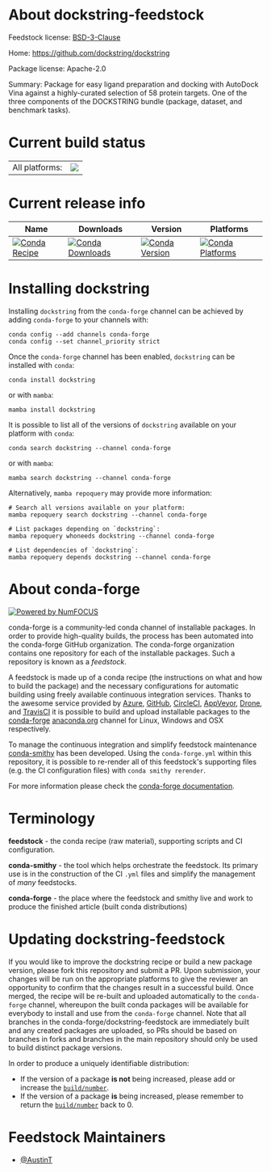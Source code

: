 About dockstring-feedstock
==========================

Feedstock license: [BSD-3-Clause](https://github.com/conda-forge/dockstring-feedstock/blob/main/LICENSE.txt)

Home: https://github.com/dockstring/dockstring

Package license: Apache-2.0

Summary: Package for easy ligand preparation and docking with AutoDock Vina against a highly-curated selection of 58 protein targets. One of the three components of the DOCKSTRING bundle (package, dataset, and benchmark tasks).

Current build status
====================


<table><tr><td>All platforms:</td>
    <td>
      <a href="https://dev.azure.com/conda-forge/feedstock-builds/_build/latest?definitionId=20269&branchName=main">
        <img src="https://dev.azure.com/conda-forge/feedstock-builds/_apis/build/status/dockstring-feedstock?branchName=main">
      </a>
    </td>
  </tr>
</table>

Current release info
====================

| Name | Downloads | Version | Platforms |
| --- | --- | --- | --- |
| [![Conda Recipe](https://img.shields.io/badge/recipe-dockstring-green.svg)](https://anaconda.org/conda-forge/dockstring) | [![Conda Downloads](https://img.shields.io/conda/dn/conda-forge/dockstring.svg)](https://anaconda.org/conda-forge/dockstring) | [![Conda Version](https://img.shields.io/conda/vn/conda-forge/dockstring.svg)](https://anaconda.org/conda-forge/dockstring) | [![Conda Platforms](https://img.shields.io/conda/pn/conda-forge/dockstring.svg)](https://anaconda.org/conda-forge/dockstring) |

Installing dockstring
=====================

Installing `dockstring` from the `conda-forge` channel can be achieved by adding `conda-forge` to your channels with:

```
conda config --add channels conda-forge
conda config --set channel_priority strict
```

Once the `conda-forge` channel has been enabled, `dockstring` can be installed with `conda`:

```
conda install dockstring
```

or with `mamba`:

```
mamba install dockstring
```

It is possible to list all of the versions of `dockstring` available on your platform with `conda`:

```
conda search dockstring --channel conda-forge
```

or with `mamba`:

```
mamba search dockstring --channel conda-forge
```

Alternatively, `mamba repoquery` may provide more information:

```
# Search all versions available on your platform:
mamba repoquery search dockstring --channel conda-forge

# List packages depending on `dockstring`:
mamba repoquery whoneeds dockstring --channel conda-forge

# List dependencies of `dockstring`:
mamba repoquery depends dockstring --channel conda-forge
```


About conda-forge
=================

[![Powered by
NumFOCUS](https://img.shields.io/badge/powered%20by-NumFOCUS-orange.svg?style=flat&colorA=E1523D&colorB=007D8A)](https://numfocus.org)

conda-forge is a community-led conda channel of installable packages.
In order to provide high-quality builds, the process has been automated into the
conda-forge GitHub organization. The conda-forge organization contains one repository
for each of the installable packages. Such a repository is known as a *feedstock*.

A feedstock is made up of a conda recipe (the instructions on what and how to build
the package) and the necessary configurations for automatic building using freely
available continuous integration services. Thanks to the awesome service provided by
[Azure](https://azure.microsoft.com/en-us/services/devops/), [GitHub](https://github.com/),
[CircleCI](https://circleci.com/), [AppVeyor](https://www.appveyor.com/),
[Drone](https://cloud.drone.io/welcome), and [TravisCI](https://travis-ci.com/)
it is possible to build and upload installable packages to the
[conda-forge](https://anaconda.org/conda-forge) [anaconda.org](https://anaconda.org/)
channel for Linux, Windows and OSX respectively.

To manage the continuous integration and simplify feedstock maintenance
[conda-smithy](https://github.com/conda-forge/conda-smithy) has been developed.
Using the ``conda-forge.yml`` within this repository, it is possible to re-render all of
this feedstock's supporting files (e.g. the CI configuration files) with ``conda smithy rerender``.

For more information please check the [conda-forge documentation](https://conda-forge.org/docs/).

Terminology
===========

**feedstock** - the conda recipe (raw material), supporting scripts and CI configuration.

**conda-smithy** - the tool which helps orchestrate the feedstock.
                   Its primary use is in the construction of the CI ``.yml`` files
                   and simplify the management of *many* feedstocks.

**conda-forge** - the place where the feedstock and smithy live and work to
                  produce the finished article (built conda distributions)


Updating dockstring-feedstock
=============================

If you would like to improve the dockstring recipe or build a new
package version, please fork this repository and submit a PR. Upon submission,
your changes will be run on the appropriate platforms to give the reviewer an
opportunity to confirm that the changes result in a successful build. Once
merged, the recipe will be re-built and uploaded automatically to the
`conda-forge` channel, whereupon the built conda packages will be available for
everybody to install and use from the `conda-forge` channel.
Note that all branches in the conda-forge/dockstring-feedstock are
immediately built and any created packages are uploaded, so PRs should be based
on branches in forks and branches in the main repository should only be used to
build distinct package versions.

In order to produce a uniquely identifiable distribution:
 * If the version of a package **is not** being increased, please add or increase
   the [``build/number``](https://docs.conda.io/projects/conda-build/en/latest/resources/define-metadata.html#build-number-and-string).
 * If the version of a package **is** being increased, please remember to return
   the [``build/number``](https://docs.conda.io/projects/conda-build/en/latest/resources/define-metadata.html#build-number-and-string)
   back to 0.

Feedstock Maintainers
=====================

* [@AustinT](https://github.com/AustinT/)

